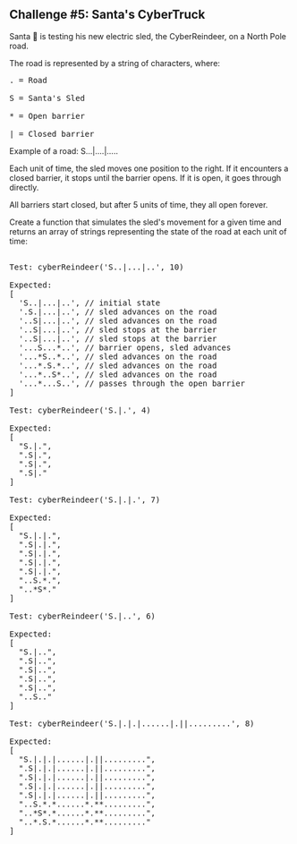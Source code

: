 ## Challenge #5: Santa's CyberTruck

Santa 🎅 is testing his new electric sled, the CyberReindeer, on a North Pole road. 

The road is represented by a string of characters, where:

<pre>
. = Road

S = Santa's Sled

* = Open barrier

| = Closed barrier
</pre>
Example of a road: S...|....|.....

Each unit of time, the sled moves one position to the right. If it encounters a closed barrier, it stops until the barrier opens. If it is open, it goes through directly.

All barriers start closed, but after 5 units of time, they all open forever.

Create a function that simulates the sled's movement for a given time and returns an array of strings representing the state of the road at each unit of time:

<pre>

Test: cyberReindeer('S..|...|..', 10)

Expected:
[
  'S..|...|..', // initial state
  '.S.|...|..', // sled advances on the road
  '..S|...|..', // sled advances on the road
  '..S|...|..', // sled stops at the barrier
  '..S|...|..', // sled stops at the barrier
  '...S...*..', // barrier opens, sled advances
  '...*S..*..', // sled advances on the road
  '...*.S.*..', // sled advances on the road
  '...*..S*..', // sled advances on the road
  '...*...S..', // passes through the open barrier
]

Test: cyberReindeer('S.|.', 4)

Expected:
[
  "S.|.",
  ".S|.",
  ".S|.",
  ".S|."
]

Test: cyberReindeer('S.|.|.', 7)

Expected:
[
  "S.|.|.",
  ".S|.|.",
  ".S|.|.",
  ".S|.|.",
  ".S|.|.",
  "..S.*.",
  "..*S*."
]

Test: cyberReindeer('S.|..', 6)

Expected:
[
  "S.|..",
  ".S|..",
  ".S|..",
  ".S|..",
  ".S|..",
  "..S.."
]

Test: cyberReindeer('S.|.|.|......|.||.........', 8)

Expected:
[
  "S.|.|.|......|.||.........",
  ".S|.|.|......|.||.........",
  ".S|.|.|......|.||.........",
  ".S|.|.|......|.||.........",
  ".S|.|.|......|.||.........",
  "..S.*.*......*.**.........",
  "..*S*.*......*.**.........",
  "..*.S.*......*.**........."
]

</pre>